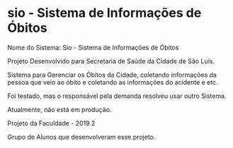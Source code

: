 # sio - Sistema de Informações de Óbitos
Nome do Sistema: Sio - Sistema de Informações de Óbitos

Projeto Desenvolvido para Secretaria de Saúde da Cidade de São Luís.

Sistema para Gerenciar os Óbitos da Cidade, coletando informações da pessoa que veio ao óbito e coletando as informações do acidente e etc.

Foi testado, mas o responsável pela demanda resolveu usar outro Sistema.

Atualmente, não está em produção.

Projeto da Faculdade - 2019.2

Grupo de Alunos que desenvolveram esse projeto.


